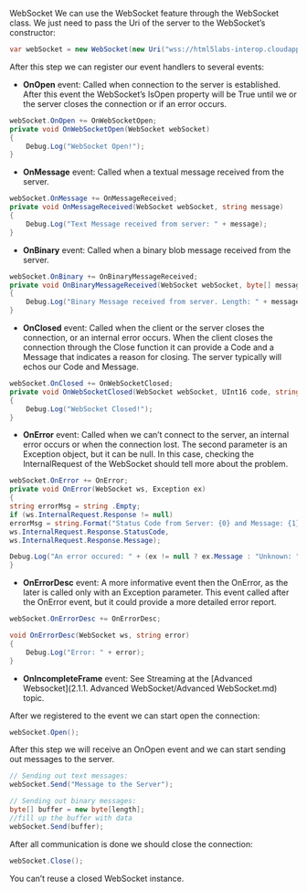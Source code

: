 WebSocket
We can use the WebSocket feature through the WebSocket class. We just need to pass the Uri of the server to the WebSocket’s constructor:

```csharp
var webSocket = new WebSocket(new Uri("wss://html5labs-interop.cloudapp.net/echo"));
```

After this step we can register our event handlers to several events:

- **OnOpen** event: Called when connection to the server is established. After this event the WebSocket’s IsOpen property will be True until we or the server closes the connection or if an error occurs.

```csharp
webSocket.OnOpen += OnWebSocketOpen;
private void OnWebSocketOpen(WebSocket webSocket)
{
	Debug.Log("WebSocket Open!");
}
```

- **OnMessage** event: Called when a textual message received from the server.

```csharp
webSocket.OnMessage += OnMessageReceived;
private void OnMessageReceived(WebSocket webSocket, string message)
{
	Debug.Log("Text Message received from server: " + message);
}
```

- **OnBinary** event: Called when a binary blob message received from the server.

```csharp
webSocket.OnBinary += OnBinaryMessageReceived;
private void OnBinaryMessageReceived(WebSocket webSocket, byte[] message)
{
	Debug.Log("Binary Message received from server. Length: " + message.Length);
}
```

- **OnClosed** event: Called when the client or the server closes the connection, or an internal error occurs. When the client closes the connection through the Close function it can provide a Code and a Message that indicates a reason for closing. The server typically will echos our Code and Message.

```csharp
webSocket.OnClosed += OnWebSocketClosed;
private void OnWebSocketClosed(WebSocket webSocket, UInt16 code, string message)
{
	Debug.Log("WebSocket Closed!");
}
```

- **OnError** event: Called when we can’t connect to the server, an internal error occurs or when the connection lost. The second parameter is an Exception object, but it can be null. In this case, checking the InternalRequest of the WebSocket should tell more about the problem.

```csharp
webSocket.OnError += OnError;
private void OnError(WebSocket ws, Exception ex)
{
string errorMsg = string .Empty;
if (ws.InternalRequest.Response != null)
errorMsg = string.Format("Status Code from Server: {0} and Message: {1}",
ws.InternalRequest.Response.StatusCode,
ws.InternalRequest.Response.Message);

Debug.Log("An error occured: " + (ex != null ? ex.Message : "Unknown: " + errorMsg));
}
```

- **OnErrorDesc** event: A more informative event then the OnError, as the later is called only with an Exception parameter. This event called after the OnError event, but it could provide a more detailed error report.

```csharp
webSocket.OnErrorDesc += OnErrorDesc;

void OnErrorDesc(WebSocket ws, string error)
{
	Debug.Log("Error: " + error);
}
```

- **OnIncompleteFrame** event: See Streaming at the [Advanced Websocket](2.1.1. Advanced WebSocket/Advanced WebSocket.md) topic.

After we registered to the event we can start open the connection:

```csharp
webSocket.Open();
```

After this step we will receive an OnOpen event and we can start sending out messages to the server.

```csharp
// Sending out text messages:
webSocket.Send("Message to the Server");

// Sending out binary messages:
byte[] buffer = new byte[length];
//fill up the buffer with data
webSocket.Send(buffer);
```

After all communication is done we should close the connection:

```csharp
webSocket.Close();
```

You can’t reuse a closed WebSocket instance.